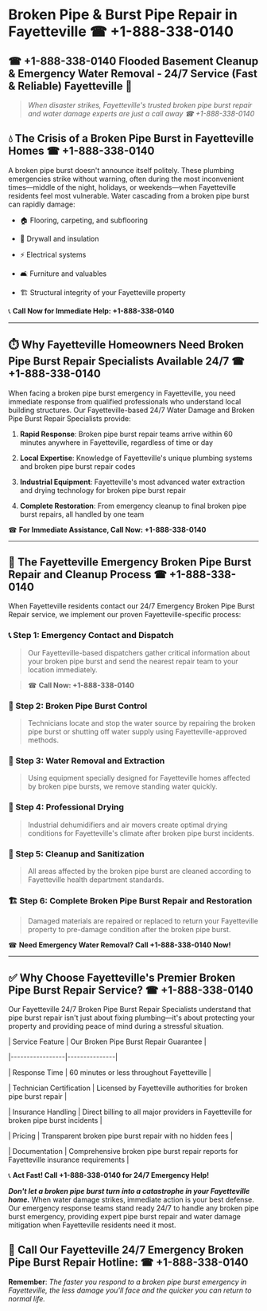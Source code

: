 # Broken Pipe & Burst Pipe Repair in Fayetteville ☎ +1-888-338-0140  
## ☎ +1-888-338-0140 Flooded Basement Cleanup & Emergency Water Removal - 24/7 Service (Fast & Reliable) Fayetteville 🚨  

> *When disaster strikes, Fayetteville's trusted broken pipe burst repair and water damage experts are just a call away ☎ +1-888-338-0140*  

## 💧 The Crisis of a Broken Pipe Burst in Fayetteville Homes ☎ +1-888-338-0140  

A broken pipe burst doesn't announce itself politely. These plumbing emergencies strike without warning, often during the most inconvenient times—middle of the night, holidays, or weekends—when Fayetteville residents feel most vulnerable. Water cascading from a broken pipe burst can rapidly damage:  

* 🏠 Flooring, carpeting, and subflooring  
* 🧱 Drywall and insulation  
* ⚡ Electrical systems  
* 🛋️ Furniture and valuables  
* 🏗️ Structural integrity of your Fayetteville property  

📞 **Call Now for Immediate Help: +1-888-338-0140**  

---  

## ⏱️ Why Fayetteville Homeowners Need Broken Pipe Burst Repair Specialists Available 24/7 ☎ +1-888-338-0140  

When facing a broken pipe burst emergency in Fayetteville, you need immediate response from qualified professionals who understand local building structures. Our Fayetteville-based 24/7 Water Damage and Broken Pipe Burst Repair Specialists provide:  

1. **Rapid Response**: Broken pipe burst repair teams arrive within 60 minutes anywhere in Fayetteville, regardless of time or day  
2. **Local Expertise**: Knowledge of Fayetteville's unique plumbing systems and broken pipe burst repair codes  
3. **Industrial Equipment**: Fayetteville's most advanced water extraction and drying technology for broken pipe burst repair  
4. **Complete Restoration**: From emergency cleanup to final broken pipe burst repairs, all handled by one team  

☎ **For Immediate Assistance, Call Now: +1-888-338-0140**  

---  

## 🔧 The Fayetteville Emergency Broken Pipe Burst Repair and Cleanup Process ☎ +1-888-338-0140  

When Fayetteville residents contact our 24/7 Emergency Broken Pipe Burst Repair service, we implement our proven Fayetteville-specific process:  

### 📞 Step 1: Emergency Contact and Dispatch  
> Our Fayetteville-based dispatchers gather critical information about your broken pipe burst and send the nearest repair team to your location immediately.  
> ☎ **Call Now: +1-888-338-0140**  

### 🚿 Step 2: Broken Pipe Burst Control  
> Technicians locate and stop the water source by repairing the broken pipe burst or shutting off water supply using Fayetteville-approved methods.  

### 🌊 Step 3: Water Removal and Extraction  
> Using equipment specially designed for Fayetteville homes affected by broken pipe bursts, we remove standing water quickly.  

### 💨 Step 4: Professional Drying  
> Industrial dehumidifiers and air movers create optimal drying conditions for Fayetteville's climate after broken pipe burst incidents.  

### 🧼 Step 5: Cleanup and Sanitization  
> All areas affected by the broken pipe burst are cleaned according to Fayetteville health department standards.  

### 🏗️ Step 6: Complete Broken Pipe Burst Repair and Restoration  
> Damaged materials are repaired or replaced to return your Fayetteville property to pre-damage condition after the broken pipe burst.  

☎ **Need Emergency Water Removal? Call +1-888-338-0140 Now!**  

---  

## ✅ Why Choose Fayetteville's Premier Broken Pipe Burst Repair Service? ☎ +1-888-338-0140  

Our Fayetteville 24/7 Broken Pipe Burst Repair Specialists understand that pipe burst repair isn't just about fixing plumbing—it's about protecting your property and providing peace of mind during a stressful situation.  

| Service Feature | Our Broken Pipe Burst Repair Guarantee |  
|-----------------|---------------|  
| Response Time | 60 minutes or less throughout Fayetteville |  
| Technician Certification | Licensed by Fayetteville authorities for broken pipe burst repair |  
| Insurance Handling | Direct billing to all major providers in Fayetteville for broken pipe burst incidents |  
| Pricing | Transparent broken pipe burst repair with no hidden fees |  
| Documentation | Comprehensive broken pipe burst repair reports for Fayetteville insurance requirements |  

📞 **Act Fast! Call +1-888-338-0140 for 24/7 Emergency Help!**  

***Don't let a broken pipe burst turn into a catastrophe in your Fayetteville home.*** When water damage strikes, immediate action is your best defense. Our emergency response teams stand ready 24/7 to handle any broken pipe burst emergency, providing expert pipe burst repair and water damage mitigation when Fayetteville residents need it most.  

## 📱 Call Our Fayetteville 24/7 Emergency Broken Pipe Burst Repair Hotline: ☎ +1-888-338-0140  

**Remember**: *The faster you respond to a broken pipe burst emergency in Fayetteville, the less damage you'll face and the quicker you can return to normal life.*